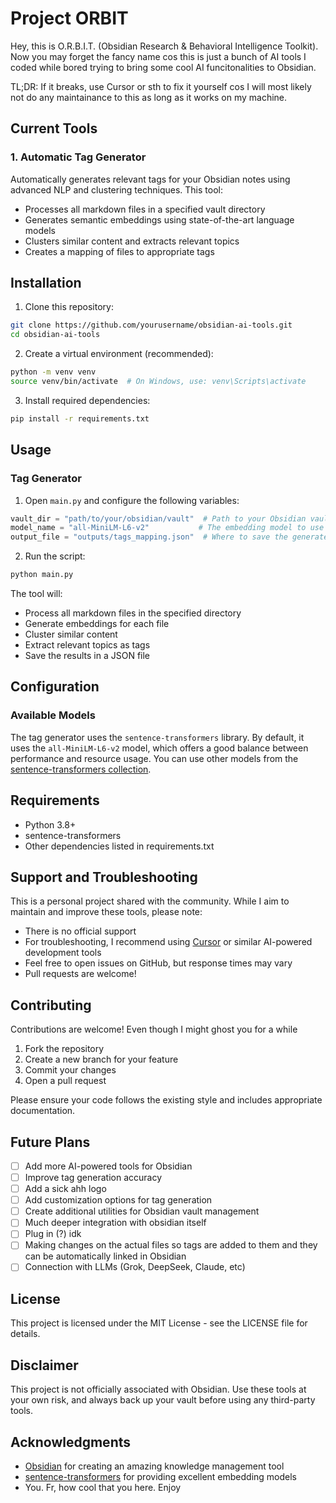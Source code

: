 # Project ORBIT

Hey, this is O.R.B.I.T. (Obsidian Research & Behavioral Intelligence Toolkit). Now you may forget the fancy name cos this is just a bunch of AI tools I coded while bored trying to bring some cool AI funcitonalities to Obsidian. 

TL;DR:
If it breaks, use Cursor or sth to fix it yourself cos I will most likely not do any maintainance to this as long as it works on my machine.



## Current Tools

### 1. Automatic Tag Generator
Automatically generates relevant tags for your Obsidian notes using advanced NLP and clustering techniques. This tool:
- Processes all markdown files in a specified vault directory
- Generates semantic embeddings using state-of-the-art language models
- Clusters similar content and extracts relevant topics
- Creates a mapping of files to appropriate tags

## Installation

1. Clone this repository:
```bash
git clone https://github.com/yourusername/obsidian-ai-tools.git
cd obsidian-ai-tools
```

2. Create a virtual environment (recommended):
```bash
python -m venv venv
source venv/bin/activate  # On Windows, use: venv\Scripts\activate
```

3. Install required dependencies:
```bash
pip install -r requirements.txt
```

## Usage

### Tag Generator

1. Open `main.py` and configure the following variables:
```python
vault_dir = "path/to/your/obsidian/vault"  # Path to your Obsidian vault or specific folder
model_name = "all-MiniLM-L6-v2"           # The embedding model to use
output_file = "outputs/tags_mapping.json"  # Where to save the generated tags
```

2. Run the script:
```bash
python main.py
```

The tool will:
- Process all markdown files in the specified directory
- Generate embeddings for each file
- Cluster similar content
- Extract relevant topics as tags
- Save the results in a JSON file

## Configuration

### Available Models
The tag generator uses the `sentence-transformers` library. By default, it uses the `all-MiniLM-L6-v2` model, which offers a good balance between performance and resource usage. You can use other models from the [sentence-transformers collection](https://www.sbert.net/docs/pretrained_models.html).

## Requirements
- Python 3.8+
- sentence-transformers
- Other dependencies listed in requirements.txt

## Support and Troubleshooting

This is a personal project shared with the community. While I aim to maintain and improve these tools, please note:

- There is no official support
- For troubleshooting, I recommend using [Cursor](https://cursor.sh/) or similar AI-powered development tools
- Feel free to open issues on GitHub, but response times may vary
- Pull requests are welcome!

## Contributing

Contributions are welcome! Even though I might ghost you for a while

1. Fork the repository
2. Create a new branch for your feature
3. Commit your changes
4. Open a pull request

Please ensure your code follows the existing style and includes appropriate documentation.

## Future Plans

- [ ] Add more AI-powered tools for Obsidian
- [ ] Improve tag generation accuracy
- [ ] Add a sick ahh logo
- [ ] Add customization options for tag generation
- [ ] Create additional utilities for Obsidian vault management
- [ ] Much deeper integration with obsidian itself
- [ ] Plug in (?) idk
- [ ] Making changes on the actual files so tags are added to them and they can be automatically linked in Obsidian
- [ ] Connection with LLMs (Grok, DeepSeek, Claude, etc)

## License

This project is licensed under the MIT License - see the LICENSE file for details.

## Disclaimer

This project is not officially associated with Obsidian. Use these tools at your own risk, and always back up your vault before using any third-party tools.

## Acknowledgments

- [Obsidian](https://obsidian.md/) for creating an amazing knowledge management tool
- [sentence-transformers](https://www.sbert.net/) for providing excellent embedding models
- You. Fr, how cool that you here. Enjoy